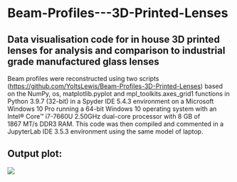 # Beam-Profiles---3D-Printed-Lenses
## Data visualisation code for in house 3D printed lenses for analysis and comparison to industrial grade manufactured glass lenses

Beam profiles were reconstructed using two scripts (https://github.com/YoItsLewis/Beam-Profiles-3D-Printed-Lenses) based on the NumPy, os, matplotlib.pyplot and mpl_toolkits.axes_grid1 functions in Python 3.9.7 (32-bit) in a Spyder IDE 5.4.3 environment on a Microsoft Windows 10 Pro running a 64-bit Windows 10 operating system with an Intel® Core™ i7-7660U 2.50GHz dual-core processor with 8 GB of 1867 MT/s DDR3 RAM. This code was then compiled and commented in a JupyterLab IDE 3.5.3 environment using the same model of laptop.

## Output plot:
![](https://github.com/YoItsLewis/Beam-Profiles-3D-Printed-Lenses/blob/main/Images/Gaussian%20Plots%206.png)
